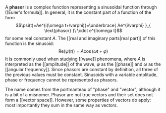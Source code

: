 A **phasor** is a complex function representing a sinusoidal function through [[Euler's formula]]. In general, it is the constant part of a function of the form
$$\psi(t)=Ae^{i(\omega t+\varphi)}=\underbrace{ Ae^{i\varphi} }_{ \text{phasor} }\ \cdot e^{i\omega t}$$
for some real constant $A$. The [[real and imaginary parts|real part]] of this function is the sinusoid:
$$\mathrm{Re}(\psi(t))=A\cos(\omega t+\varphi)$$
It is commonly used when studying [[wave]] phenomena, where $A$ is interpreted as the [[amplitude]] of the wave, $\varphi$ as the [[phase]] and $\omega$ as the [[angular frequency]]. Since phasors are constant by definition, all three of the previous values must be constant. Sinusoids with a variable amplitude, phase or frequency cannot be represented as phasors.

The name comes from the portmanteau of "phase" and "vector", although it is a bit of a misnomer. Phasor are not true vectors and their set does not form a [[vector space]]. However, some properties of vectors do apply: most importantly they sum in the same way as vectors.